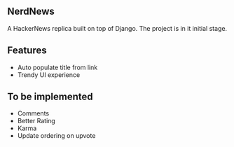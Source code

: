 NerdNews
--------

A HackerNews replica built on top of Django. The project is in it initial
stage.

Features
--------
- Auto populate title from link
- Trendy UI experience

To be implemented
-----------------
- Comments
- Better Rating
- Karma
- Update ordering on upvote
